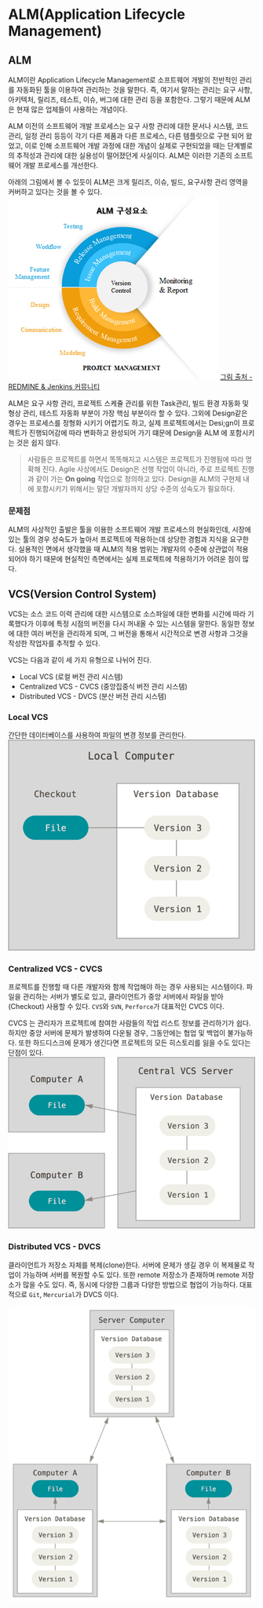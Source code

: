 # ALM(Application Lifecycle Management)

## ALM
ALM이란 Application Lifecycle Management로 소프트웨어 개발의 전반적인 관리를 자동화된 툴을 이용하여 관리하는 것을 말한다. 즉, 여기서 말하는 관리는 요구 사항, 아키텍처, 릴리즈, 테스트, 이슈, 버그에 대한 관리 등을 포함한다. 그렇기 때문에 ALM은 현재 많은 업체들이 사용하는 개념이다. 

ALM 이전의 소프트웨어 개발 프로세스는 요구 사항 관리에 대한 문서나 시스템, 코드 관리, 일정 관리 등등이 각기 다른 제품과 다른 프로세스, 다른 템플릿으로 구현 되어 왔었고, 이로 인해 소프트웨어 개발 과정에 대한 개념이 실제로 구현되었을 때는 단계별로의 추적성과 관리에 대한 실용성이 떨어졌던게 사실이다. ALM은 이러한 기존의 소프트웨어 개발 프로세스를 개선한다. 


아래의 그림에서 볼 수 있듯이 ALM은 크게 릴리즈, 이슈, 빌드, 요구사항 관리 영역을 커버하고 있다는 것을 볼 수 있다. 
![image_1.ALM](../images/alm.jpg)
[그림 출처 - REDMINE & Jenkins 커뮤니티](http://www.redmine.or.kr/projects/pjt_demo)


ALM은 요구 사항 관리, 프로젝트 스케쥴 관리를 위한 Task관리, 빌드 환경 자동화 및 형상 관리, 테스트 자동화 부분이 가장 핵심 부분이라 할 수 있다. 그외에 Design같은 경우는 프로세스를 정형화 시키기 어렵기도 하고, 실제 프로젝트에서는 Desi;gn이 프로젝트가 진행되어감에 따라 변화하고 완성되어 가기 떄문에 Design을 ALM 에 포함시키는 것은 쉽지 않다.

> 사람들은 프로젝트를 하면서 똑똑해지고 시스템은 프로젝트가 진행됨에 따라 명확해 진다. Agile 사상에서도 Design은 선행 작업이 아니라, 주로 프로젝트 진행과 같이 가는 **On going** 작업으로 정의하고 있다. Design을 ALM의 구현체 내에 포함시키기 위해서는 말단 개발자까지 상당 수준의 성숙도가 필요하다. 

### 문제점
ALM의 사상적인 출발은 툴을 이용한 소프트웨어 개발 프로세스의 현실화인데, 시장에 있는 툴의 경우 성숙도가 높아서 프로젝트에 적용하는데 상당한 경험과 지식을 요구한다. 실용적인 면에서 생각했을 때 ALM의 적용 범위는 개발자의 수준에 상관없이 적용 되어야 하기 때문에 현실적인 측면에서는 실제 프로젝트에 적용하기가 어려운 점이 많다.

## VCS(Version Control System)
VCS는 소스 코드 이력 관리에 대한 시스템으로 소스파일에 대한 변화를 시간에 따라 기록했다가 이후에 특정 시점의 버전을 다시 꺼내올 수 있는 시스템을 말한다. 동일한 정보에 대한 여러 버전을 관리하게 되며, 그 버전을 통해서 시간적으로 변경 사항과 그것을 작성한 작업자를 추적할 수 있다. 

VCS는 다음과 같이 세 가지 유형으로 나뉘어 진다.

* Local VCS (로컬 버전 관리 시스템)
* Centralized VCS - CVCS (중앙집중식 버전 관리 시스템)
* Distributed VCS - DVCS (분산 버전 관리 시스템)
### Local VCS
간단한 데이터베이스를 사용하여 파일의 변경 정보를 관리한다.
![image_2.Local_Version_Control](../images/local_vcs.png)

### Centralized VCS - CVCS
프로젝트를 진행할 때 다른 개발자와 함께 작업해야 하는 경우 사용되는 시스템이다. 파일을 관리하는 서버가 별도로 있고, 클라이언트가 중앙 서버에서 파일을 받아(Checkout) 사용할 수 있다. `CVS`와 `SVN`, `Perforce`가 대표적인 CVCS 이다.

CVCS 는 관리자가 프로젝트에 참여한 사람들의 작업 리스트 정보를 관리하기가 쉽다. 하지만 중앙 서버에 문제가 발생하여 다운될 경우, 그동안에는 협업 및 백업이 불가능하다. 또한 하드디스크에 문제가 생긴다면 프로젝트의 모든 히스토리를 잃을 수도 있다는 단점이 있다. 
![image_3.Centralized_VCS](../images/centralized_vcs.png)

 
### Distributed VCS - DVCS
클라이언트가 저장소 자체를 복제(clone)한다. 서버에 문제가 생길 경우 이 복제물로 작업이 가능하며 서버를 복원할 수도 있다. 또한 remote 저장소가 존재하며 remote 저장소가 많을 수도 있다. 즉, 동시에 다양한 그룹과 다양한 방법으로 협업이 가능하다. 대표적으로 `Git`, `Mercurial`가 DVCS 이다.

![image_4.Distributed_VCS](../images/distributed_vcs.png)

